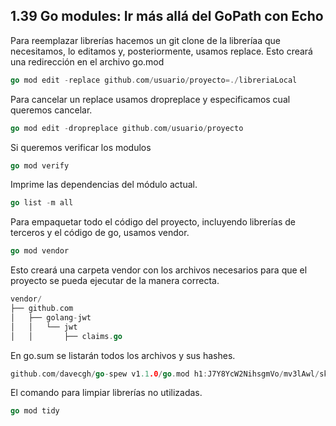 ## 1.39 Go modules: Ir más allá del GoPath con Echo

Para reemplazar librerías hacemos un git clone de la libreríaa que
necesitamos, lo editamos y, posteriormente, usamos replace. Esto creará
una redirección en el archivo go.mod

``` go
go mod edit -replace github.com/usuario/proyecto=./libreriaLocal
```

Para cancelar un replace usamos dropreplace y especificamos cual
queremos cancelar.

``` go
go mod edit -dropreplace github.com/usuario/proyecto
```

Si queremos verificar los modulos

``` go
go mod verify
```

Imprime las dependencias del módulo actual.

``` go
go list -m all
```

Para empaquetar todo el código del proyecto, incluyendo librerías de
terceros y el código de go, usamos vendor.

``` go
go mod vendor
```

Esto creará una carpeta vendor con los archivos necesarios para que el
proyecto se pueda ejecutar de la manera correcta.

``` go
vendor/
├── github.com
│   ├── golang-jwt
│   │   └── jwt
│   │       ├── claims.go
```

En go.sum se listarán todos los archivos y sus hashes.

``` go
github.com/davecgh/go-spew v1.1.0/go.mod h1:J7Y8YcW2NihsgmVo/mv3lAwl/skON4iLHjSsI+c5H38=
```

El comando para limpiar librerías no utilizadas.

``` go
go mod tidy
```

